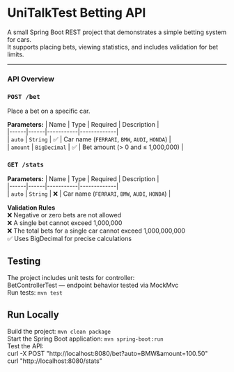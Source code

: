 #  UniTalkTest Betting API

A small Spring Boot REST project that demonstrates a simple betting system for cars.  
It supports placing bets, viewing statistics, and includes validation for bet limits.

---

### API Overview

### `POST /bet`

Place a bet on a specific car.

**Parameters:**
| Name | Type | Required | Description |  
|------|------|-----------|-------------|  
| `auto` | `String` | ✅ | Car name (`FERRARI`, `BMW`, `AUDI`, `HONDA`) |  
| `amount` | `BigDecimal` | ✅ | Bet amount (> 0 and ≤ 1,000,000) |  

### `GET /stats`

**Parameters:**
| Name | Type | Required | Description |  
|------|------|-----------|-------------|  
| `auto` | `String` | ❌ | Car name (`FERRARI`, `BMW`, `AUDI`, `HONDA`) |  

**Validation Rules**  
❌ Negative or zero bets are not allowed  
❌ A single bet cannot exceed 1,000,000  
❌ The total bets for a single car cannot exceed 1,000,000,000  
✅ Uses BigDecimal for precise calculations  

## Testing 
The project includes unit tests for controller:  
BetControllerTest — endpoint behavior tested via MockMvc  
Run tests:
`mvn test`

## Run Locally 
Build the project:
`mvn clean package`  
Start the Spring Boot application:
`mvn spring-boot:run`  
Test the API:  
curl -X POST "http://localhost:8080/bet?auto=BMW&amount=100.50"  
curl "http://localhost:8080/stats"   
